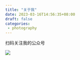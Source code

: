 ```yaml
---
title: "关于我"
date: 2023-03-16T14:56:35+08:00
draft: false
categories:
 - photography
---
```

扫码关注我的公众号
<!--more-->

![](/gzh.png)
